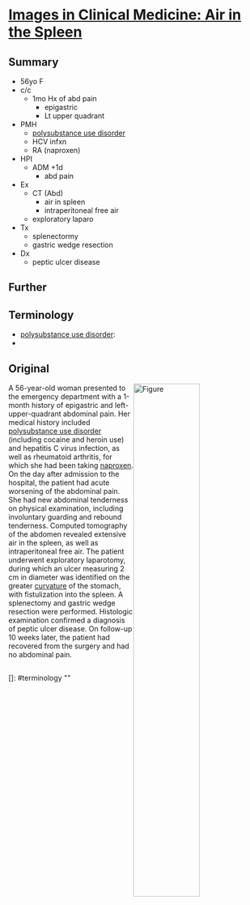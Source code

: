 <!--
Filename: 	2019-08-08_56F.md
Project: 	/Users/shume/Developer/physician/NEJM/IiCM
Author: 	shumez <https://github.com/shumez>
Created: 	2019-08-09 13:58:6
Modified: 	2019-08-09 14:29:55
-----
Copyright (c) 2019 shumez
-->

# [Images in Clinical Medicine: Air in the Spleen][2019_WongEvanG_DeFreitasSimon]

## Summary

- 56yo F
- c/c
	- 1mo Hx of abd pain
		- epigastric 
		- Lt upper quadrant
- PMH
	- [polysubstance use disorder]
	- HCV infxn
	- RA (naproxen)
- HPI
	- ADM +1d
		- abd pain
- Ex
	- CT (Abd)
		- air in spleen
		- intraperitoneal free air
	- exploratory laparo
- Tx
	- splenectormy
	- gastric wedge resection
- Dx
	- peptic ulcer disease

## Further


## Terminology

- [polysubstance use disorder]: 
- [naproxen]: NSAIDs

## Original

[![Figure][fig]][fig]

A 56-year-old woman presented to the emergency department with a 1-month history of epigastric and left-upper-quadrant abdominal pain. Her medical history included [polysubstance use disorder] (including cocaine and heroin use) and hepatitis C virus infection, as well as rheumatoid arthritis, for which she had been taking [naproxen]. On the day after admission to the hospital, the patient had acute worsening of the abdominal pain. She had new abdominal tenderness on physical examination, including involuntary guarding and rebound tenderness. Computed tomography of the abdomen revealed extensive air in the spleen, as well as intraperitoneal free air. The patient underwent exploratory laparotomy, during which an ulcer measuring 2 cm in diameter was identified on the greater [curvature] of the stomach, with fistulization into the spleen. A splenectomy and gastric wedge resection were performed. Histologic examination confirmed a diagnosis of peptic ulcer disease. On follow-up 10 weeks later, the patient had recovered from the surgery and had no abdominal pain.

##
[2019_WongEvanG_DeFreitasSimon]: https://www.nejm.org/doi/full/10.1056/NEJMicm1817266

<!-- ref -->

<!-- fig -->
[fig]: https://www.nejm.org/na101/home/literatum/publisher/mms/journals/content/nejm/2019/nejm_2019.381.issue-6/nejmicm1817266/20190802/images/img_medium/nejmicm1817266_f1.jpeg

<!-- term -->
[polysubstance use disorder]: # ""
[naproxen]: # ""
[curvature]: # "湾曲"
[]: #terminology ""

<style type="text/css">
	img{width: 51%; float: right;}
</style>